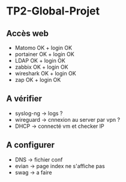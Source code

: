 # TP2-Global-Projet

## Accès web ##
- Matomo    OK + login OK
- portainer OK + login OK
- LDAP      OK + login OK
- zabbix    OK + login OK
- wireshark OK + login OK
- zap       OK + login OK

## A vérifier ##
- syslog-ng -> logs ?
- wireguard -> cnnexion au server par vpn ?
- DHCP -> connecté vm et checker IP

## A configurer ##
- DNS -> fichier conf
- evian -> page index ne s'affiche pas
- swag -> a faire
